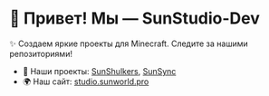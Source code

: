 # 👋 Привет! Мы — SunStudio-Dev

✨ Создаем яркие проекты для Minecraft. Следите за нашими репозиториями!

- 🌟 Наши проекты: [SunShulkers](https://github.com/SunStudio-Dev/SunShulkers), [SunSync](https://github.com/SunStudio-Dev/SunSync)
- 🌍 Наш сайт: [studio.sunworld.pro](https://studio.sunworld.pro)
